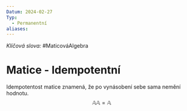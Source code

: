 ```yaml
---
Datum: 2024-02-27
Typ:
  - Permanentní
aliases:
---
```

*Klíčová slova:* #MaticováAlgebra 
# Matice - Idempotentní
Idempotentost matice znamená, že po vynásobení sebe sama nemění hodnotu.
$$
\mathbb{A}\mathbb{A}=\mathbb{A}
$$


